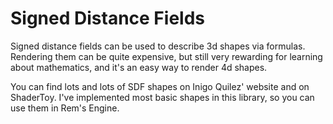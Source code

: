 # Signed Distance Fields

Signed distance fields can be used to describe 3d shapes via formulas.
Rendering them can be quite expensive, but still very rewarding for learning about mathematics,
and it's an easy way to render 4d shapes.

You can find lots and lots of SDF shapes on Inigo Quilez' website and on ShaderToy. I've implemented most basic
shapes in this library, so you can use them in Rem's Engine.